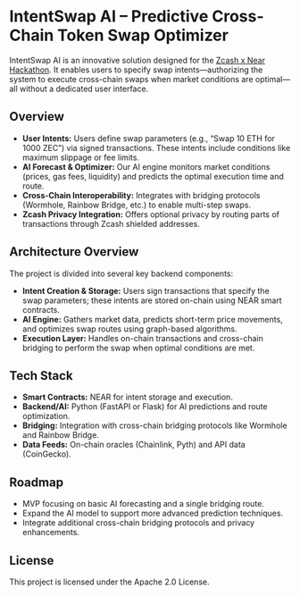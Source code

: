 # IntentSwap AI – Predictive Cross-Chain Token Swap Optimizer

IntentSwap AI is an innovative solution designed for the [Zcash x Near Hackathon](https://taikai.network/hackbox/hackathons/zcashxnear/overview). It enables users to specify swap intents—authorizing the system to execute cross-chain swaps when market conditions are optimal—all without a dedicated user interface.

## Overview

- **User Intents:** Users define swap parameters (e.g., “Swap 10 ETH for 1000 ZEC”) via signed transactions. These intents include conditions like maximum slippage or fee limits.
- **AI Forecast & Optimizer:** Our AI engine monitors market conditions (prices, gas fees, liquidity) and predicts the optimal execution time and route.
- **Cross-Chain Interoperability:** Integrates with bridging protocols (Wormhole, Rainbow Bridge, etc.) to enable multi-step swaps.
- **Zcash Privacy Integration:** Offers optional privacy by routing parts of transactions through Zcash shielded addresses.

## Architecture Overview

The project is divided into several key backend components:
- **Intent Creation & Storage:** Users sign transactions that specify the swap parameters; these intents are stored on-chain using NEAR smart contracts.
- **AI Engine:** Gathers market data, predicts short-term price movements, and optimizes swap routes using graph-based algorithms.
- **Execution Layer:** Handles on-chain transactions and cross-chain bridging to perform the swap when optimal conditions are met.

## Tech Stack

- **Smart Contracts:** NEAR for intent storage and execution.
- **Backend/AI:** Python (FastAPI or Flask) for AI predictions and route optimization.
- **Bridging:** Integration with cross-chain bridging protocols like Wormhole and Rainbow Bridge.
- **Data Feeds:** On-chain oracles (Chainlink, Pyth) and API data (CoinGecko).

## Roadmap

- MVP focusing on basic AI forecasting and a single bridging route.
- Expand the AI model to support more advanced prediction techniques.
- Integrate additional cross-chain bridging protocols and privacy enhancements.

## License

This project is licensed under the Apache 2.0 License.

